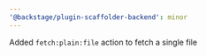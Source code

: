 ```yaml
---
'@backstage/plugin-scaffolder-backend': minor
---
```


Added `fetch:plain:file` action to fetch a single file
